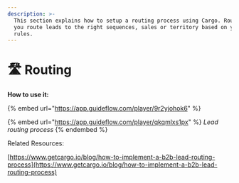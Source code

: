 ```yaml
---
description: >-
  This section explains how to setup a routing process using Cargo. Routing let
  you route leads to the right sequences, sales or territory based on your own
  rules.
---
```


# 🛣 Routing



**How to use it:**

{% embed url="https://app.guideflow.com/player/9r2yjohok6" %}

{% embed url="https://app.guideflow.com/player/qkqmlxs1px" %}
_Lead routing process_
{% endembed %}

Related Resources:

[https://www.getcargo.io/blog/how-to-implement-a-b2b-lead-routing-process](https://www.getcargo.io/blog/how-to-implement-a-b2b-lead-routing-process)
